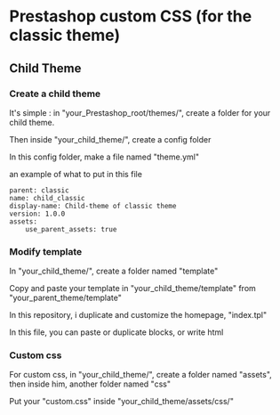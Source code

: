 <h1>Prestashop custom CSS (for the classic theme)</h1>

<h2>Child Theme</h2>

<h3>Create a child theme</h3>

<p>It's simple : in "your_Prestashop_root/themes/", create a folder for your child theme. </p>

<p>Then inside "your_child_theme/", create a config folder</p>
<p>In this config folder, make a file named "theme.yml"</p>

an example of what to put in this file
```
parent: classic
name: child_classic
display-name: Child-theme of classic theme
version: 1.0.0
assets:
    use_parent_assets: true
```

<h3>Modify template</h3>

<p>In "your_child_theme/", create a folder named "template"</p>
<p>Copy and paste your template in "your_child_theme/template" from "your_parent_theme/template"</p>
<p>In this repository, i duplicate and customize the homepage, "index.tpl"</p>

<p>In this file, you can paste or duplicate blocks, or write html<p>

<h3>Custom css</h3>

<p>For custom css, in "your_child_theme/", create a folder named "assets", then inside him, another folder named "css"</p>
<p>Put your "custom.css" inside "your_child_theme/assets/css/"</p>